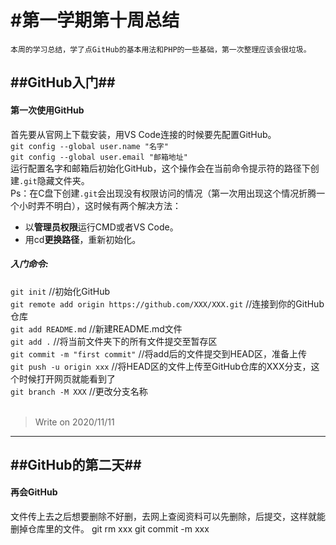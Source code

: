 #第一学期第十周总结 </br>
================================================
    本周的学习总结，学了点GitHub的基本用法和PHP的一些基础，第一次整理应该会很垃圾。
## ##GitHub入门##

#### 第一次使用GitHub
首先要从官网上下载安装，用VS Code连接的时候要先配置GitHub。 </br>
`git config --global user.name "名字"` </br>
`git config --global user.email "邮箱地址"` </br>
运行配置名字和邮箱后初始化GitHub，这个操作会在当前命令提示符的路径下创建`.git`隐藏文件夹。 </br>
Ps：在C盘下创建`.git`会出现没有权限访问的情况（第一次用出现这个情况折腾一个小时弄不明白），这时候有两个解决方法：
* 以**管理员权限**运行CMD或者VS Code。
* 用cd**更换路径**，重新初始化。
##### 入门命令:</br>
`git init`  //初始化GitHub</br>
`git remote add origin https://github.com/XXX/XXX.git`   //连接到你的GitHub仓库<br>
`git add README.md`   //新建README.md文件</br>
`git add .`   //将当前文件夹下的所有文件提交至暂存区</br>
`git commit -m "first commit"`    //将add后的文件提交到HEAD区，准备上传</br>
`git push -u origin xxx`  //将HEAD区的文件上传至GitHub仓库的XXX分支，这个时候打开网页就能看到了</br>
`git branch -M XXX`   //更改分支名称</br>
</br>
> Write on 2020/11/11      

--------------------------------------------------------  
## ##GitHub的第二天## 

#### 再会GitHub
文件传上去之后想要删除不好删，去网上查阅资料可以先删除，后提交，这样就能删掉仓库里的文件。
        git rm xxx
        git commit -m xxx

